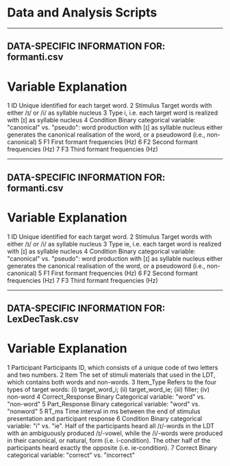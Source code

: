 # Data and Analysis Scripts

--------------------------------------------------------------
DATA-SPECIFIC INFORMATION FOR: formanti.csv
--------------------------------------------------------------

#	Variable	Explanation

1	  ID	          Unique identified for each target word. 
2	  Stimulus		  Target words with either /ɪ/ or /i/ as syllable nucleus
3   Type          i, i.e. each target word is realized with [ɪ] as syllable nucleus
4   Condition     Binary categorical variable: "canonical" vs. "pseudo": word production with [ɪ] as syllable nucleus either generates the canonical realisation of                   the word, or a pseudoword (i.e., non-canonical)
5   F1            First formant frequencies (Hz)
6   F2            Second formant frequencies (Hz)
7   F3            Third formant frequencies (Hz)

--------------------------------------------------------------
DATA-SPECIFIC INFORMATION FOR: formanti.csv
--------------------------------------------------------------

#	Variable	Explanation

1	  ID	          Unique identified for each target word. 
2	  Stimulus		  Target words with either /ɪ/ or /i/ as syllable nucleus
3   Type          ie, i.e. each target word is realized with [ɪ] as syllable nucleus
4   Condition     Binary categorical variable: "canonical" vs. "pseudo": word production with [ɪ] as syllable nucleus either generates the canonical realisation of                   the word, or a pseudoword (i.e., non-canonical)
5   F1            First formant frequencies (Hz)
6   F2            Second formant frequencies (Hz)
7   F3            Third formant frequencies (Hz)

--------------------------------------------------------------
DATA-SPECIFIC INFORMATION FOR: LexDecTask.csv
--------------------------------------------------------------

#	Variable	Explanation

1	  Participant	      Participants ID, which consists of a unique code of two letters and two numbers. 
2	  Item		          The set of stimuli materials that used in the LDT, which contains both words and non-words. 
3	  Item_Type         Refers to the four types of target words: (i) target_word_i; (ii) target_word_ie; (iii) filler; (iv) non-word
4	  Correct_Response  Binary Categorical variable: "word" vs. "non-word"
5   Part_Response	    Binary categorical variable: "word" vs. "nonword"
5	  RT_ms		          Time interval in ms between the end of stimulus presentation and participant response
6	  Condition	        Binary categorical variable: "i" vs. "ie". Half of the participants heard all /ɪ/-words in the LDT with an ambiguously produced /ɪ/-vowel,                           while the /i/-words were produced in their canonical, or natural, form (i.e. i-condition). The other half of the participants heard exactly                         the opposite (i.e. ie-condition).
7   Correct           Binary categorical variable: "correct" vs. "incorrect"
